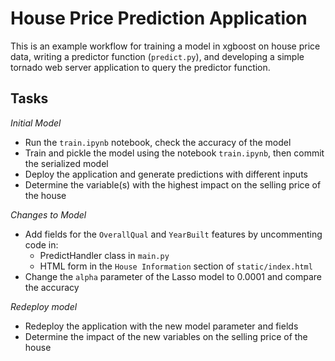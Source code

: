 # House Price Prediction Application

This is an example workflow for training a model in xgboost on house price data,
writing a predictor function (`predict.py`), and developing a simple tornado
web server application to query the predictor function.

## Tasks

*Initial Model*

* Run the `train.ipynb` notebook, check the accuracy of the model
* Train and pickle the model using the notebook `train.ipynb`, then commit the
  serialized model
* Deploy the application and generate predictions with different inputs
* Determine the variable(s) with the highest impact on the selling price of the house

*Changes to Model*

* Add fields for the `OverallQual` and `YearBuilt` features by uncommenting code
  in:
  * PredictHandler class in `main.py`
  * HTML form in the `House Information` section of `static/index.html`
* Change the `alpha` parameter of the Lasso model to 0.0001 and compare the
  accuracy

*Redeploy model*

* Redeploy the application with the new model parameter and fields
* Determine the impact of the new variables on the selling price of the house
